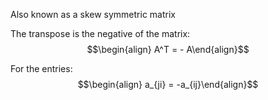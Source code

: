 Also known as a skew symmetric matrix

The transpose is the negative of the matrix:
$$\begin{align} A^T = - A\end{align}$$

For the entries:
$$\begin{align} a_{ji} = -a_{ij}\end{align}$$